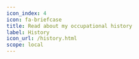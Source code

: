 ```yaml
---
icon_index: 4
icon: fa-briefcase
title: Read about my occupational history
label: History
icon_url: /history.html
scope: local
---
```

